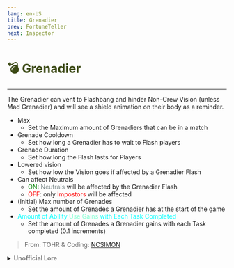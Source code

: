 ```yaml
---
lang: en-US
title: Grenadier
prev: FortuneTeller
next: Inspector
---
```


# <font color="#3c4a16">💣 <b>Grenadier</b></font> <Badge text="Support" type="tip" vertical="middle"/>
---

The Grenadier can vent to Flashbang and hinder Non-Crew Vision (unless Mad Grenadier) and will see a shield animation on their body as a reminder.
* Max
  * Set the Maximum amount of Grenadiers that can be in a match
* Grenade Cooldown
  * Set how long a Grenadier has to wait to Flash players
* Grenade Duration
  * Set how long the Flash lasts for Players
* Lowered vision
  * Set how low the Vision goes if affected by a Grenadier Flash
* Can affect Neutrals
  * <font color=green>ON</font>: <font color=#7f8c8d>Neutrals</font> will be affected by the Grenadier Flash
  * <font color=red>OFF</font>: only <font color=red>Impostors</font> will be affected
* (Initial) Max number of Grenades
  * Set the amount of Grenades a Grenadier has at the start of the game
* <font color=#00ffff>Amount of Ability</font> <font color=#7fffd2>Use Gains</font> <font color=#00ffff>with Each Task Completed</font>
  * Set the amount of Grenades a Grenadier gains with each Task completed (0.1 increments)

> From: TOHR & Coding: [NCSIMON](https://github.com/NCSIMON)

<details>
<summary><b><font color=gray>Unofficial Lore</font></b></summary>

Placeholder: This role is a ROLE OH EM GOSH
> Submitted by: Member
</details>
